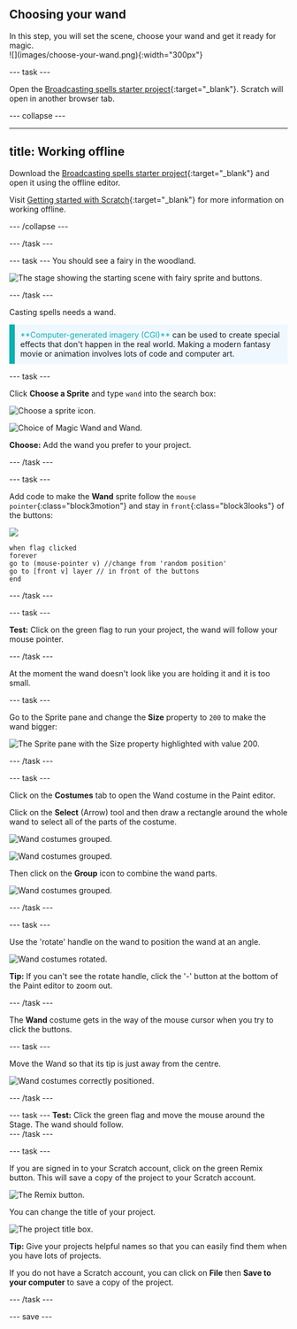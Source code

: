 ## Choosing your wand

<div style="display: flex; flex-wrap: wrap">
<div style="flex-basis: 200px; flex-grow: 1; margin-right: 15px;">
In this step, you will set the scene, choose your wand and get it ready for magic.
</div>
<div>
![](images/choose-your-wand.png){:width="300px"}
</div>
</div>

--- task ---

Open the [Broadcasting spells starter project](https://scratch.mit.edu/projects/518441891/editor){:target="_blank"}. Scratch will open in another browser tab.

--- collapse ---

---
title: Working offline
---

Download the [Broadcasting spells starter project](https://rpf.io/p/en/broadcasting-spells-go){:target="_blank"} and open it using the offline editor.

Visit [Getting started with Scratch](https://projects.raspberrypi.org/en/projects/getting-started-scratch/1){:target="_blank"} for more information on working offline.

--- /collapse --- 

--- /task ---

--- task ---
You should see a fairy in the woodland. 

![The stage showing the starting scene with fairy sprite and buttons.](images/starter-project.png)

--- /task ---

Casting spells needs a wand.

<p style="border-left: solid; border-width:10px; border-color: #0faeb0; background-color: aliceblue; padding: 10px;">
<span style="color: #0faeb0">**Computer-generated imagery (CGI)**</span> can be used to create special effects that don't happen in the real world. Making a modern fantasy movie or animation involves lots of code and computer art.
</p>

--- task ---

Click **Choose a Sprite** and type `wand` into the search box: 

![Choose a sprite icon.](images/choose-a-sprite.png)

![Choice of Magic Wand and Wand.](images/wand-sprite-options.png)

**Choose:** Add the wand you prefer to your project.

--- /task ---

--- task ---

Add code to make the **Wand** sprite follow the `mouse pointer`{:class="block3motion"} and stay in `front`{:class="block3looks"} of the buttons:

![](images/wand-sprite-icon.png)

```blocks3
when flag clicked
forever
go to (mouse-pointer v) //change from 'random position'     
go to [front v] layer // in front of the buttons
end
```
--- /task ---

--- task ---

**Test:** Click on the green flag to run your project, the wand will follow your mouse pointer. 

--- /task ---

At the moment the wand doesn't look like you are holding it and it is too small. 

--- task ---

Go to the Sprite pane and change the **Size** property to `200` to make the wand bigger:

![The Sprite pane with the Size property highlighted with value 200.](images/size-property.png)

--- /task ---

--- task ---

Click on the **Costumes** tab to open the Wand costume in the Paint editor.

Click on the **Select** (Arrow) tool and then draw a rectangle around the whole wand to select all of the parts of the costume. 

![Wand costumes grouped.](images/the-select-tool.png)

![Wand costumes grouped.](images/grouped-costumes.png)

Then click on the **Group** icon to combine the wand parts.

![Wand costumes grouped.](images/group-icon.png)

--- /task ---

--- task ---

Use the 'rotate' handle on the wand to position the wand at an angle.   

![Wand costumes rotated.](images/rotated-wands.png)

**Tip:** If you can't see the rotate handle, click the '-' button at the bottom of the Paint editor to zoom out.

--- /task ---

The **Wand** costume gets in the way of the mouse cursor when you try to click the buttons.

--- task ---

Move the Wand so that its tip is just away from the centre. 

![Wand costumes correctly positioned.](images/positioned-wands.png)

--- /task ---

--- task ---
**Test:** Click the green flag and move the mouse around the Stage. The wand should follow.  
--- /task ---

--- task ---

If you are signed in to your Scratch account, click on the green Remix button. This will save a copy of the project to your Scratch account.  

![The Remix button.](images/remix-button.png)

You can change the title of your project.

![The project title box.](images/project-name.png)

**Tip:** Give your projects helpful names so that you can easily find them when you have lots of projects. 

If you do not have a Scratch account, you can click on **File** then **Save to your computer** to save a copy of the project.

--- /task ---

--- save ---
